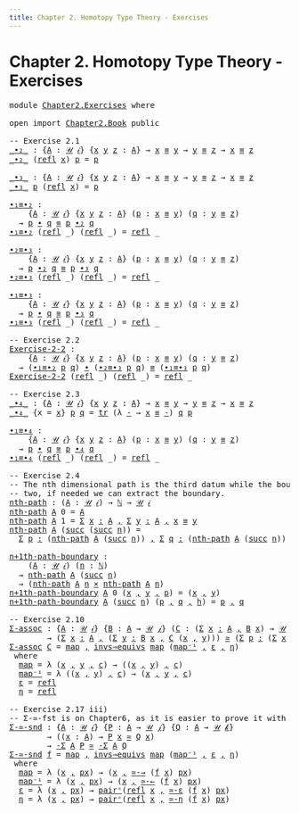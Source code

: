 ```yaml
---
title: Chapter 2. Homotopy Type Theory - Exercises
---
```


# Chapter 2. Homotopy Type Theory - Exercises

<pre class="Agda"><a id="116" class="Keyword">module</a> <a id="123" href="Chapter2.Exercises.html" class="Module">Chapter2.Exercises</a> <a id="142" class="Keyword">where</a>

<a id="149" class="Keyword">open</a> <a id="154" class="Keyword">import</a> <a id="161" href="Chapter2.Book.html" class="Module">Chapter2.Book</a> <a id="175" class="Keyword">public</a>

<a id="183" class="Comment">-- Exercise 2.1</a>
<a id="_∙₂_"></a><a id="199" href="Chapter2.Exercises.html#199" class="Function Operator">_∙₂_</a> <a id="204" class="Symbol">:</a> <a id="206" class="Symbol">{</a><a id="207" href="Chapter2.Exercises.html#207" class="Bound">A</a> <a id="209" class="Symbol">:</a> <a id="211" href="Chapter1.Book.html#345" class="Function">𝒰</a> <a id="213" href="Chapter1.Book.html#328" class="Generalizable">𝒾</a><a id="214" class="Symbol">}</a> <a id="216" class="Symbol">{</a><a id="217" href="Chapter2.Exercises.html#217" class="Bound">x</a> <a id="219" href="Chapter2.Exercises.html#219" class="Bound">y</a> <a id="221" href="Chapter2.Exercises.html#221" class="Bound">z</a> <a id="223" class="Symbol">:</a> <a id="225" href="Chapter2.Exercises.html#207" class="Bound">A</a><a id="226" class="Symbol">}</a> <a id="228" class="Symbol">→</a> <a id="230" href="Chapter2.Exercises.html#217" class="Bound">x</a> <a id="232" href="Chapter1.Book.html#4615" class="Function Operator">≡</a> <a id="234" href="Chapter2.Exercises.html#219" class="Bound">y</a> <a id="236" class="Symbol">→</a> <a id="238" href="Chapter2.Exercises.html#219" class="Bound">y</a> <a id="240" href="Chapter1.Book.html#4615" class="Function Operator">≡</a> <a id="242" href="Chapter2.Exercises.html#221" class="Bound">z</a> <a id="244" class="Symbol">→</a> <a id="246" href="Chapter2.Exercises.html#217" class="Bound">x</a> <a id="248" href="Chapter1.Book.html#4615" class="Function Operator">≡</a> <a id="250" href="Chapter2.Exercises.html#221" class="Bound">z</a>
<a id="252" href="Chapter2.Exercises.html#199" class="Function Operator">_∙₂_</a> <a id="257" class="Symbol">(</a><a id="258" href="Chapter1.Book.html#4575" class="InductiveConstructor">refl</a> <a id="263" href="Chapter2.Exercises.html#263" class="Bound">x</a><a id="264" class="Symbol">)</a> <a id="266" href="Chapter2.Exercises.html#266" class="Bound">p</a> <a id="268" class="Symbol">=</a> <a id="270" href="Chapter2.Exercises.html#266" class="Bound">p</a>

<a id="_∙₃_"></a><a id="273" href="Chapter2.Exercises.html#273" class="Function Operator">_∙₃_</a> <a id="278" class="Symbol">:</a> <a id="280" class="Symbol">{</a><a id="281" href="Chapter2.Exercises.html#281" class="Bound">A</a> <a id="283" class="Symbol">:</a> <a id="285" href="Chapter1.Book.html#345" class="Function">𝒰</a> <a id="287" href="Chapter1.Book.html#328" class="Generalizable">𝒾</a><a id="288" class="Symbol">}</a> <a id="290" class="Symbol">{</a><a id="291" href="Chapter2.Exercises.html#291" class="Bound">x</a> <a id="293" href="Chapter2.Exercises.html#293" class="Bound">y</a> <a id="295" href="Chapter2.Exercises.html#295" class="Bound">z</a> <a id="297" class="Symbol">:</a> <a id="299" href="Chapter2.Exercises.html#281" class="Bound">A</a><a id="300" class="Symbol">}</a> <a id="302" class="Symbol">→</a> <a id="304" href="Chapter2.Exercises.html#291" class="Bound">x</a> <a id="306" href="Chapter1.Book.html#4615" class="Function Operator">≡</a> <a id="308" href="Chapter2.Exercises.html#293" class="Bound">y</a> <a id="310" class="Symbol">→</a> <a id="312" href="Chapter2.Exercises.html#293" class="Bound">y</a> <a id="314" href="Chapter1.Book.html#4615" class="Function Operator">≡</a> <a id="316" href="Chapter2.Exercises.html#295" class="Bound">z</a> <a id="318" class="Symbol">→</a> <a id="320" href="Chapter2.Exercises.html#291" class="Bound">x</a> <a id="322" href="Chapter1.Book.html#4615" class="Function Operator">≡</a> <a id="324" href="Chapter2.Exercises.html#295" class="Bound">z</a>
<a id="326" href="Chapter2.Exercises.html#273" class="Function Operator">_∙₃_</a> <a id="331" href="Chapter2.Exercises.html#331" class="Bound">p</a> <a id="333" class="Symbol">(</a><a id="334" href="Chapter1.Book.html#4575" class="InductiveConstructor">refl</a> <a id="339" href="Chapter2.Exercises.html#339" class="Bound">x</a><a id="340" class="Symbol">)</a> <a id="342" class="Symbol">=</a> <a id="344" href="Chapter2.Exercises.html#331" class="Bound">p</a>

<a id="∙₁≡∙₂"></a><a id="347" href="Chapter2.Exercises.html#347" class="Function">∙₁≡∙₂</a> <a id="353" class="Symbol">:</a>
    <a id="359" class="Symbol">{</a><a id="360" href="Chapter2.Exercises.html#360" class="Bound">A</a> <a id="362" class="Symbol">:</a> <a id="364" href="Chapter1.Book.html#345" class="Function">𝒰</a> <a id="366" href="Chapter1.Book.html#328" class="Generalizable">𝒾</a><a id="367" class="Symbol">}</a> <a id="369" class="Symbol">{</a><a id="370" href="Chapter2.Exercises.html#370" class="Bound">x</a> <a id="372" href="Chapter2.Exercises.html#372" class="Bound">y</a> <a id="374" href="Chapter2.Exercises.html#374" class="Bound">z</a> <a id="376" class="Symbol">:</a> <a id="378" href="Chapter2.Exercises.html#360" class="Bound">A</a><a id="379" class="Symbol">}</a> <a id="381" class="Symbol">(</a><a id="382" href="Chapter2.Exercises.html#382" class="Bound">p</a> <a id="384" class="Symbol">:</a> <a id="386" href="Chapter2.Exercises.html#370" class="Bound">x</a> <a id="388" href="Chapter1.Book.html#4615" class="Function Operator">≡</a> <a id="390" href="Chapter2.Exercises.html#372" class="Bound">y</a><a id="391" class="Symbol">)</a> <a id="393" class="Symbol">(</a><a id="394" href="Chapter2.Exercises.html#394" class="Bound">q</a> <a id="396" class="Symbol">:</a> <a id="398" href="Chapter2.Exercises.html#372" class="Bound">y</a> <a id="400" href="Chapter1.Book.html#4615" class="Function Operator">≡</a> <a id="402" href="Chapter2.Exercises.html#374" class="Bound">z</a><a id="403" class="Symbol">)</a>
  <a id="407" class="Symbol">→</a> <a id="409" href="Chapter2.Exercises.html#382" class="Bound">p</a> <a id="411" href="Chapter2.Book.html#325" class="Function Operator">∙</a> <a id="413" href="Chapter2.Exercises.html#394" class="Bound">q</a> <a id="415" href="Chapter1.Book.html#4615" class="Function Operator">≡</a> <a id="417" href="Chapter2.Exercises.html#382" class="Bound">p</a> <a id="419" href="Chapter2.Exercises.html#199" class="Function Operator">∙₂</a> <a id="422" href="Chapter2.Exercises.html#394" class="Bound">q</a>
<a id="424" href="Chapter2.Exercises.html#347" class="Function">∙₁≡∙₂</a> <a id="430" class="Symbol">(</a><a id="431" href="Chapter1.Book.html#4575" class="InductiveConstructor">refl</a> <a id="436" class="Symbol">_)</a> <a id="439" class="Symbol">(</a><a id="440" href="Chapter1.Book.html#4575" class="InductiveConstructor">refl</a> <a id="445" class="Symbol">_)</a> <a id="448" class="Symbol">=</a> <a id="450" href="Chapter1.Book.html#4575" class="InductiveConstructor">refl</a> <a id="455" class="Symbol">_</a>

<a id="∙₂≡∙₃"></a><a id="458" href="Chapter2.Exercises.html#458" class="Function">∙₂≡∙₃</a> <a id="464" class="Symbol">:</a>
    <a id="470" class="Symbol">{</a><a id="471" href="Chapter2.Exercises.html#471" class="Bound">A</a> <a id="473" class="Symbol">:</a> <a id="475" href="Chapter1.Book.html#345" class="Function">𝒰</a> <a id="477" href="Chapter1.Book.html#328" class="Generalizable">𝒾</a><a id="478" class="Symbol">}</a> <a id="480" class="Symbol">{</a><a id="481" href="Chapter2.Exercises.html#481" class="Bound">x</a> <a id="483" href="Chapter2.Exercises.html#483" class="Bound">y</a> <a id="485" href="Chapter2.Exercises.html#485" class="Bound">z</a> <a id="487" class="Symbol">:</a> <a id="489" href="Chapter2.Exercises.html#471" class="Bound">A</a><a id="490" class="Symbol">}</a> <a id="492" class="Symbol">(</a><a id="493" href="Chapter2.Exercises.html#493" class="Bound">p</a> <a id="495" class="Symbol">:</a> <a id="497" href="Chapter2.Exercises.html#481" class="Bound">x</a> <a id="499" href="Chapter1.Book.html#4615" class="Function Operator">≡</a> <a id="501" href="Chapter2.Exercises.html#483" class="Bound">y</a><a id="502" class="Symbol">)</a> <a id="504" class="Symbol">(</a><a id="505" href="Chapter2.Exercises.html#505" class="Bound">q</a> <a id="507" class="Symbol">:</a> <a id="509" href="Chapter2.Exercises.html#483" class="Bound">y</a> <a id="511" href="Chapter1.Book.html#4615" class="Function Operator">≡</a> <a id="513" href="Chapter2.Exercises.html#485" class="Bound">z</a><a id="514" class="Symbol">)</a>
  <a id="518" class="Symbol">→</a> <a id="520" href="Chapter2.Exercises.html#493" class="Bound">p</a> <a id="522" href="Chapter2.Exercises.html#199" class="Function Operator">∙₂</a> <a id="525" href="Chapter2.Exercises.html#505" class="Bound">q</a> <a id="527" href="Chapter1.Book.html#4615" class="Function Operator">≡</a> <a id="529" href="Chapter2.Exercises.html#493" class="Bound">p</a> <a id="531" href="Chapter2.Exercises.html#273" class="Function Operator">∙₃</a> <a id="534" href="Chapter2.Exercises.html#505" class="Bound">q</a>
<a id="536" href="Chapter2.Exercises.html#458" class="Function">∙₂≡∙₃</a> <a id="542" class="Symbol">(</a><a id="543" href="Chapter1.Book.html#4575" class="InductiveConstructor">refl</a> <a id="548" class="Symbol">_)</a> <a id="551" class="Symbol">(</a><a id="552" href="Chapter1.Book.html#4575" class="InductiveConstructor">refl</a> <a id="557" class="Symbol">_)</a> <a id="560" class="Symbol">=</a> <a id="562" href="Chapter1.Book.html#4575" class="InductiveConstructor">refl</a> <a id="567" class="Symbol">_</a>

<a id="∙₁≡∙₃"></a><a id="570" href="Chapter2.Exercises.html#570" class="Function">∙₁≡∙₃</a> <a id="576" class="Symbol">:</a>
    <a id="582" class="Symbol">{</a><a id="583" href="Chapter2.Exercises.html#583" class="Bound">A</a> <a id="585" class="Symbol">:</a> <a id="587" href="Chapter1.Book.html#345" class="Function">𝒰</a> <a id="589" href="Chapter1.Book.html#328" class="Generalizable">𝒾</a><a id="590" class="Symbol">}</a> <a id="592" class="Symbol">{</a><a id="593" href="Chapter2.Exercises.html#593" class="Bound">x</a> <a id="595" href="Chapter2.Exercises.html#595" class="Bound">y</a> <a id="597" href="Chapter2.Exercises.html#597" class="Bound">z</a> <a id="599" class="Symbol">:</a> <a id="601" href="Chapter2.Exercises.html#583" class="Bound">A</a><a id="602" class="Symbol">}</a> <a id="604" class="Symbol">(</a><a id="605" href="Chapter2.Exercises.html#605" class="Bound">p</a> <a id="607" class="Symbol">:</a> <a id="609" href="Chapter2.Exercises.html#593" class="Bound">x</a> <a id="611" href="Chapter1.Book.html#4615" class="Function Operator">≡</a> <a id="613" href="Chapter2.Exercises.html#595" class="Bound">y</a><a id="614" class="Symbol">)</a> <a id="616" class="Symbol">(</a><a id="617" href="Chapter2.Exercises.html#617" class="Bound">q</a> <a id="619" class="Symbol">:</a> <a id="621" href="Chapter2.Exercises.html#595" class="Bound">y</a> <a id="623" href="Chapter1.Book.html#4615" class="Function Operator">≡</a> <a id="625" href="Chapter2.Exercises.html#597" class="Bound">z</a><a id="626" class="Symbol">)</a>
  <a id="630" class="Symbol">→</a> <a id="632" href="Chapter2.Exercises.html#605" class="Bound">p</a> <a id="634" href="Chapter2.Book.html#325" class="Function Operator">∙</a> <a id="636" href="Chapter2.Exercises.html#617" class="Bound">q</a> <a id="638" href="Chapter1.Book.html#4615" class="Function Operator">≡</a> <a id="640" href="Chapter2.Exercises.html#605" class="Bound">p</a> <a id="642" href="Chapter2.Exercises.html#273" class="Function Operator">∙₃</a> <a id="645" href="Chapter2.Exercises.html#617" class="Bound">q</a>
<a id="647" href="Chapter2.Exercises.html#570" class="Function">∙₁≡∙₃</a> <a id="653" class="Symbol">(</a><a id="654" href="Chapter1.Book.html#4575" class="InductiveConstructor">refl</a> <a id="659" class="Symbol">_)</a> <a id="662" class="Symbol">(</a><a id="663" href="Chapter1.Book.html#4575" class="InductiveConstructor">refl</a> <a id="668" class="Symbol">_)</a> <a id="671" class="Symbol">=</a> <a id="673" href="Chapter1.Book.html#4575" class="InductiveConstructor">refl</a> <a id="678" class="Symbol">_</a>

<a id="681" class="Comment">-- Exercise 2.2</a>
<a id="Exercise-2-2"></a><a id="697" href="Chapter2.Exercises.html#697" class="Function">Exercise-2-2</a> <a id="710" class="Symbol">:</a>
    <a id="716" class="Symbol">{</a><a id="717" href="Chapter2.Exercises.html#717" class="Bound">A</a> <a id="719" class="Symbol">:</a> <a id="721" href="Chapter1.Book.html#345" class="Function">𝒰</a> <a id="723" href="Chapter1.Book.html#328" class="Generalizable">𝒾</a><a id="724" class="Symbol">}</a> <a id="726" class="Symbol">{</a><a id="727" href="Chapter2.Exercises.html#727" class="Bound">x</a> <a id="729" href="Chapter2.Exercises.html#729" class="Bound">y</a> <a id="731" href="Chapter2.Exercises.html#731" class="Bound">z</a> <a id="733" class="Symbol">:</a> <a id="735" href="Chapter2.Exercises.html#717" class="Bound">A</a><a id="736" class="Symbol">}</a> <a id="738" class="Symbol">(</a><a id="739" href="Chapter2.Exercises.html#739" class="Bound">p</a> <a id="741" class="Symbol">:</a> <a id="743" href="Chapter2.Exercises.html#727" class="Bound">x</a> <a id="745" href="Chapter1.Book.html#4615" class="Function Operator">≡</a> <a id="747" href="Chapter2.Exercises.html#729" class="Bound">y</a><a id="748" class="Symbol">)</a> <a id="750" class="Symbol">(</a><a id="751" href="Chapter2.Exercises.html#751" class="Bound">q</a> <a id="753" class="Symbol">:</a> <a id="755" href="Chapter2.Exercises.html#729" class="Bound">y</a> <a id="757" href="Chapter1.Book.html#4615" class="Function Operator">≡</a> <a id="759" href="Chapter2.Exercises.html#731" class="Bound">z</a><a id="760" class="Symbol">)</a>
  <a id="764" class="Symbol">→</a> <a id="766" class="Symbol">(</a><a id="767" href="Chapter2.Exercises.html#347" class="Function">∙₁≡∙₂</a> <a id="773" href="Chapter2.Exercises.html#739" class="Bound">p</a> <a id="775" href="Chapter2.Exercises.html#751" class="Bound">q</a><a id="776" class="Symbol">)</a> <a id="778" href="Chapter2.Book.html#325" class="Function Operator">∙</a> <a id="780" class="Symbol">(</a><a id="781" href="Chapter2.Exercises.html#458" class="Function">∙₂≡∙₃</a> <a id="787" href="Chapter2.Exercises.html#739" class="Bound">p</a> <a id="789" href="Chapter2.Exercises.html#751" class="Bound">q</a><a id="790" class="Symbol">)</a> <a id="792" href="Chapter1.Book.html#4615" class="Function Operator">≡</a> <a id="794" class="Symbol">(</a><a id="795" href="Chapter2.Exercises.html#570" class="Function">∙₁≡∙₃</a> <a id="801" href="Chapter2.Exercises.html#739" class="Bound">p</a> <a id="803" href="Chapter2.Exercises.html#751" class="Bound">q</a><a id="804" class="Symbol">)</a>
<a id="806" href="Chapter2.Exercises.html#697" class="Function">Exercise-2-2</a> <a id="819" class="Symbol">(</a><a id="820" href="Chapter1.Book.html#4575" class="InductiveConstructor">refl</a> <a id="825" class="Symbol">_)</a> <a id="828" class="Symbol">(</a><a id="829" href="Chapter1.Book.html#4575" class="InductiveConstructor">refl</a> <a id="834" class="Symbol">_)</a> <a id="837" class="Symbol">=</a> <a id="839" href="Chapter1.Book.html#4575" class="InductiveConstructor">refl</a> <a id="844" class="Symbol">_</a>

<a id="847" class="Comment">-- Exercise 2.3</a>
<a id="_∙₄_"></a><a id="863" href="Chapter2.Exercises.html#863" class="Function Operator">_∙₄_</a> <a id="868" class="Symbol">:</a> <a id="870" class="Symbol">{</a><a id="871" href="Chapter2.Exercises.html#871" class="Bound">A</a> <a id="873" class="Symbol">:</a> <a id="875" href="Chapter1.Book.html#345" class="Function">𝒰</a> <a id="877" href="Chapter1.Book.html#328" class="Generalizable">𝒾</a><a id="878" class="Symbol">}</a> <a id="880" class="Symbol">{</a><a id="881" href="Chapter2.Exercises.html#881" class="Bound">x</a> <a id="883" href="Chapter2.Exercises.html#883" class="Bound">y</a> <a id="885" href="Chapter2.Exercises.html#885" class="Bound">z</a> <a id="887" class="Symbol">:</a> <a id="889" href="Chapter2.Exercises.html#871" class="Bound">A</a><a id="890" class="Symbol">}</a> <a id="892" class="Symbol">→</a> <a id="894" href="Chapter2.Exercises.html#881" class="Bound">x</a> <a id="896" href="Chapter1.Book.html#4615" class="Function Operator">≡</a> <a id="898" href="Chapter2.Exercises.html#883" class="Bound">y</a> <a id="900" class="Symbol">→</a> <a id="902" href="Chapter2.Exercises.html#883" class="Bound">y</a> <a id="904" href="Chapter1.Book.html#4615" class="Function Operator">≡</a> <a id="906" href="Chapter2.Exercises.html#885" class="Bound">z</a> <a id="908" class="Symbol">→</a> <a id="910" href="Chapter2.Exercises.html#881" class="Bound">x</a> <a id="912" href="Chapter1.Book.html#4615" class="Function Operator">≡</a> <a id="914" href="Chapter2.Exercises.html#885" class="Bound">z</a>
<a id="916" href="Chapter2.Exercises.html#863" class="Function Operator">_∙₄_</a> <a id="921" class="Symbol">{</a><a id="922" class="Argument">x</a> <a id="924" class="Symbol">=</a> <a id="926" href="Chapter2.Exercises.html#926" class="Bound">x</a><a id="927" class="Symbol">}</a> <a id="929" href="Chapter2.Exercises.html#929" class="Bound">p</a> <a id="931" href="Chapter2.Exercises.html#931" class="Bound">q</a> <a id="933" class="Symbol">=</a> <a id="935" href="Chapter2.Book.html#4291" class="Function">tr</a> <a id="938" class="Symbol">(λ</a> <a id="941" href="Chapter2.Exercises.html#941" class="Bound">-</a> <a id="943" class="Symbol">→</a> <a id="945" href="Chapter2.Exercises.html#926" class="Bound">x</a> <a id="947" href="Chapter1.Book.html#4615" class="Function Operator">≡</a> <a id="949" href="Chapter2.Exercises.html#941" class="Bound">-</a><a id="950" class="Symbol">)</a> <a id="952" href="Chapter2.Exercises.html#931" class="Bound">q</a> <a id="954" href="Chapter2.Exercises.html#929" class="Bound">p</a>

<a id="∙₁≡∙₄"></a><a id="957" href="Chapter2.Exercises.html#957" class="Function">∙₁≡∙₄</a> <a id="963" class="Symbol">:</a>
    <a id="969" class="Symbol">{</a><a id="970" href="Chapter2.Exercises.html#970" class="Bound">A</a> <a id="972" class="Symbol">:</a> <a id="974" href="Chapter1.Book.html#345" class="Function">𝒰</a> <a id="976" href="Chapter1.Book.html#328" class="Generalizable">𝒾</a><a id="977" class="Symbol">}</a> <a id="979" class="Symbol">{</a><a id="980" href="Chapter2.Exercises.html#980" class="Bound">x</a> <a id="982" href="Chapter2.Exercises.html#982" class="Bound">y</a> <a id="984" href="Chapter2.Exercises.html#984" class="Bound">z</a> <a id="986" class="Symbol">:</a> <a id="988" href="Chapter2.Exercises.html#970" class="Bound">A</a><a id="989" class="Symbol">}</a> <a id="991" class="Symbol">(</a><a id="992" href="Chapter2.Exercises.html#992" class="Bound">p</a> <a id="994" class="Symbol">:</a> <a id="996" href="Chapter2.Exercises.html#980" class="Bound">x</a> <a id="998" href="Chapter1.Book.html#4615" class="Function Operator">≡</a> <a id="1000" href="Chapter2.Exercises.html#982" class="Bound">y</a><a id="1001" class="Symbol">)</a> <a id="1003" class="Symbol">(</a><a id="1004" href="Chapter2.Exercises.html#1004" class="Bound">q</a> <a id="1006" class="Symbol">:</a> <a id="1008" href="Chapter2.Exercises.html#982" class="Bound">y</a> <a id="1010" href="Chapter1.Book.html#4615" class="Function Operator">≡</a> <a id="1012" href="Chapter2.Exercises.html#984" class="Bound">z</a><a id="1013" class="Symbol">)</a>
  <a id="1017" class="Symbol">→</a> <a id="1019" href="Chapter2.Exercises.html#992" class="Bound">p</a> <a id="1021" href="Chapter2.Book.html#325" class="Function Operator">∙</a> <a id="1023" href="Chapter2.Exercises.html#1004" class="Bound">q</a> <a id="1025" href="Chapter1.Book.html#4615" class="Function Operator">≡</a> <a id="1027" href="Chapter2.Exercises.html#992" class="Bound">p</a> <a id="1029" href="Chapter2.Exercises.html#863" class="Function Operator">∙₄</a> <a id="1032" href="Chapter2.Exercises.html#1004" class="Bound">q</a>
<a id="1034" href="Chapter2.Exercises.html#957" class="Function">∙₁≡∙₄</a> <a id="1040" class="Symbol">(</a><a id="1041" href="Chapter1.Book.html#4575" class="InductiveConstructor">refl</a> <a id="1046" class="Symbol">_)</a> <a id="1049" class="Symbol">(</a><a id="1050" href="Chapter1.Book.html#4575" class="InductiveConstructor">refl</a> <a id="1055" class="Symbol">_)</a> <a id="1058" class="Symbol">=</a> <a id="1060" href="Chapter1.Book.html#4575" class="InductiveConstructor">refl</a> <a id="1065" class="Symbol">_</a>

<a id="1068" class="Comment">-- Exercise 2.4</a>
<a id="1084" class="Comment">-- The nth dimensional path is the third datum while the boundary are the first</a>
<a id="1164" class="Comment">-- two, if needed we can extract the boundary.</a>
<a id="nth-path"></a><a id="1211" href="Chapter2.Exercises.html#1211" class="Function">nth-path</a> <a id="1220" class="Symbol">:</a> <a id="1222" class="Symbol">(</a><a id="1223" href="Chapter2.Exercises.html#1223" class="Bound">A</a> <a id="1225" class="Symbol">:</a> <a id="1227" href="Chapter1.Book.html#345" class="Function">𝒰</a> <a id="1229" href="Chapter1.Book.html#328" class="Generalizable">𝒾</a><a id="1230" class="Symbol">)</a> <a id="1232" class="Symbol">→</a> <a id="1234" href="Chapter1.Book.html#3538" class="Datatype">ℕ</a> <a id="1236" class="Symbol">→</a> <a id="1238" href="Chapter1.Book.html#345" class="Function">𝒰</a> <a id="1240" href="Chapter1.Book.html#328" class="Generalizable">𝒾</a>
<a id="1242" href="Chapter2.Exercises.html#1211" class="Function">nth-path</a> <a id="1251" href="Chapter2.Exercises.html#1251" class="Bound">A</a> <a id="1253" class="Number">0</a> <a id="1255" class="Symbol">=</a> <a id="1257" href="Chapter2.Exercises.html#1251" class="Bound">A</a>
<a id="1259" href="Chapter2.Exercises.html#1211" class="Function">nth-path</a> <a id="1268" href="Chapter2.Exercises.html#1268" class="Bound">A</a> <a id="1270" class="Number">1</a> <a id="1272" class="Symbol">=</a> <a id="1274" href="Chapter1.Book.html#1647" class="Function">Σ</a> <a id="1276" href="Chapter2.Exercises.html#1276" class="Bound">x</a> <a id="1278" href="Chapter1.Book.html#1647" class="Function">꞉</a> <a id="1280" href="Chapter2.Exercises.html#1268" class="Bound">A</a> <a id="1282" href="Chapter1.Book.html#1647" class="Function">,</a> <a id="1284" href="Chapter1.Book.html#1647" class="Function">Σ</a> <a id="1286" href="Chapter2.Exercises.html#1286" class="Bound">y</a> <a id="1288" href="Chapter1.Book.html#1647" class="Function">꞉</a> <a id="1290" href="Chapter2.Exercises.html#1268" class="Bound">A</a> <a id="1292" href="Chapter1.Book.html#1647" class="Function">,</a> <a id="1294" href="Chapter2.Exercises.html#1276" class="Bound">x</a> <a id="1296" href="Chapter1.Book.html#4615" class="Function Operator">≡</a> <a id="1298" href="Chapter2.Exercises.html#1286" class="Bound">y</a>
<a id="1300" href="Chapter2.Exercises.html#1211" class="Function">nth-path</a> <a id="1309" href="Chapter2.Exercises.html#1309" class="Bound">A</a> <a id="1311" class="Symbol">(</a><a id="1312" href="Chapter1.Book.html#3564" class="InductiveConstructor">succ</a> <a id="1317" class="Symbol">(</a><a id="1318" href="Chapter1.Book.html#3564" class="InductiveConstructor">succ</a> <a id="1323" href="Chapter2.Exercises.html#1323" class="Bound">n</a><a id="1324" class="Symbol">))</a> <a id="1327" class="Symbol">=</a>
  <a id="1331" href="Chapter1.Book.html#1647" class="Function">Σ</a> <a id="1333" href="Chapter2.Exercises.html#1333" class="Bound">p</a> <a id="1335" href="Chapter1.Book.html#1647" class="Function">꞉</a> <a id="1337" class="Symbol">(</a><a id="1338" href="Chapter2.Exercises.html#1211" class="Function">nth-path</a> <a id="1347" href="Chapter2.Exercises.html#1309" class="Bound">A</a> <a id="1349" class="Symbol">(</a><a id="1350" href="Chapter1.Book.html#3564" class="InductiveConstructor">succ</a> <a id="1355" href="Chapter2.Exercises.html#1323" class="Bound">n</a><a id="1356" class="Symbol">))</a> <a id="1359" href="Chapter1.Book.html#1647" class="Function">,</a> <a id="1361" href="Chapter1.Book.html#1647" class="Function">Σ</a> <a id="1363" href="Chapter2.Exercises.html#1363" class="Bound">q</a> <a id="1365" href="Chapter1.Book.html#1647" class="Function">꞉</a> <a id="1367" class="Symbol">(</a><a id="1368" href="Chapter2.Exercises.html#1211" class="Function">nth-path</a> <a id="1377" href="Chapter2.Exercises.html#1309" class="Bound">A</a> <a id="1379" class="Symbol">(</a><a id="1380" href="Chapter1.Book.html#3564" class="InductiveConstructor">succ</a> <a id="1385" href="Chapter2.Exercises.html#1323" class="Bound">n</a><a id="1386" class="Symbol">))</a> <a id="1389" href="Chapter1.Book.html#1647" class="Function">,</a> <a id="1391" href="Chapter2.Exercises.html#1333" class="Bound">p</a> <a id="1393" href="Chapter1.Book.html#4615" class="Function Operator">≡</a> <a id="1395" href="Chapter2.Exercises.html#1363" class="Bound">q</a>

<a id="n+1th-path-boundary"></a><a id="1398" href="Chapter2.Exercises.html#1398" class="Function">n+1th-path-boundary</a> <a id="1418" class="Symbol">:</a>
    <a id="1424" class="Symbol">(</a><a id="1425" href="Chapter2.Exercises.html#1425" class="Bound">A</a> <a id="1427" class="Symbol">:</a> <a id="1429" href="Chapter1.Book.html#345" class="Function">𝒰</a> <a id="1431" href="Chapter1.Book.html#328" class="Generalizable">𝒾</a><a id="1432" class="Symbol">)</a> <a id="1434" class="Symbol">(</a><a id="1435" href="Chapter2.Exercises.html#1435" class="Bound">n</a> <a id="1437" class="Symbol">:</a> <a id="1439" href="Chapter1.Book.html#3538" class="Datatype">ℕ</a><a id="1440" class="Symbol">)</a>
  <a id="1444" class="Symbol">→</a> <a id="1446" href="Chapter2.Exercises.html#1211" class="Function">nth-path</a> <a id="1455" href="Chapter2.Exercises.html#1425" class="Bound">A</a> <a id="1457" class="Symbol">(</a><a id="1458" href="Chapter1.Book.html#3564" class="InductiveConstructor">succ</a> <a id="1463" href="Chapter2.Exercises.html#1435" class="Bound">n</a><a id="1464" class="Symbol">)</a>
  <a id="1468" class="Symbol">→</a> <a id="1470" class="Symbol">(</a><a id="1471" href="Chapter2.Exercises.html#1211" class="Function">nth-path</a> <a id="1480" href="Chapter2.Exercises.html#1425" class="Bound">A</a> <a id="1482" href="Chapter2.Exercises.html#1435" class="Bound">n</a> <a id="1484" href="Chapter1.Book.html#1752" class="Function Operator">×</a> <a id="1486" href="Chapter2.Exercises.html#1211" class="Function">nth-path</a> <a id="1495" href="Chapter2.Exercises.html#1425" class="Bound">A</a> <a id="1497" href="Chapter2.Exercises.html#1435" class="Bound">n</a><a id="1498" class="Symbol">)</a>
<a id="1500" href="Chapter2.Exercises.html#1398" class="Function">n+1th-path-boundary</a> <a id="1520" href="Chapter2.Exercises.html#1520" class="Bound">A</a> <a id="1522" class="Number">0</a> <a id="1524" class="Symbol">(</a><a id="1525" href="Chapter2.Exercises.html#1525" class="Bound">x</a> <a id="1527" href="Chapter1.Book.html#1598" class="InductiveConstructor Operator">,</a> <a id="1529" href="Chapter2.Exercises.html#1529" class="Bound">y</a> <a id="1531" href="Chapter1.Book.html#1598" class="InductiveConstructor Operator">,</a> <a id="1533" href="Chapter2.Exercises.html#1533" class="Bound">p</a><a id="1534" class="Symbol">)</a> <a id="1536" class="Symbol">=</a> <a id="1538" class="Symbol">(</a><a id="1539" href="Chapter2.Exercises.html#1525" class="Bound">x</a> <a id="1541" href="Chapter1.Book.html#1598" class="InductiveConstructor Operator">,</a> <a id="1543" href="Chapter2.Exercises.html#1529" class="Bound">y</a><a id="1544" class="Symbol">)</a>
<a id="1546" href="Chapter2.Exercises.html#1398" class="Function">n+1th-path-boundary</a> <a id="1566" href="Chapter2.Exercises.html#1566" class="Bound">A</a> <a id="1568" class="Symbol">(</a><a id="1569" href="Chapter1.Book.html#3564" class="InductiveConstructor">succ</a> <a id="1574" href="Chapter2.Exercises.html#1574" class="Bound">n</a><a id="1575" class="Symbol">)</a> <a id="1577" class="Symbol">(</a><a id="1578" href="Chapter2.Exercises.html#1578" class="Bound">p</a> <a id="1580" href="Chapter1.Book.html#1598" class="InductiveConstructor Operator">,</a> <a id="1582" href="Chapter2.Exercises.html#1582" class="Bound">q</a> <a id="1584" href="Chapter1.Book.html#1598" class="InductiveConstructor Operator">,</a> <a id="1586" href="Chapter2.Exercises.html#1586" class="Bound">h</a><a id="1587" class="Symbol">)</a> <a id="1589" class="Symbol">=</a> <a id="1591" href="Chapter2.Exercises.html#1578" class="Bound">p</a> <a id="1593" href="Chapter1.Book.html#1598" class="InductiveConstructor Operator">,</a> <a id="1595" href="Chapter2.Exercises.html#1582" class="Bound">q</a>

<a id="1598" class="Comment">-- Exercise 2.10</a>
<a id="Σ-assoc"></a><a id="1615" href="Chapter2.Exercises.html#1615" class="Function">Σ-assoc</a> <a id="1623" class="Symbol">:</a> <a id="1625" class="Symbol">{</a><a id="1626" href="Chapter2.Exercises.html#1626" class="Bound">A</a> <a id="1628" class="Symbol">:</a> <a id="1630" href="Chapter1.Book.html#345" class="Function">𝒰</a> <a id="1632" href="Chapter1.Book.html#328" class="Generalizable">𝒾</a><a id="1633" class="Symbol">}</a> <a id="1635" class="Symbol">{</a><a id="1636" href="Chapter2.Exercises.html#1636" class="Bound">B</a> <a id="1638" class="Symbol">:</a> <a id="1640" href="Chapter2.Exercises.html#1626" class="Bound">A</a> <a id="1642" class="Symbol">→</a> <a id="1644" href="Chapter1.Book.html#345" class="Function">𝒰</a> <a id="1646" href="Chapter1.Book.html#330" class="Generalizable">𝒿</a><a id="1647" class="Symbol">}</a> <a id="1649" class="Symbol">(</a><a id="1650" href="Chapter2.Exercises.html#1650" class="Bound">C</a> <a id="1652" class="Symbol">:</a> <a id="1654" class="Symbol">(</a><a id="1655" href="Chapter1.Book.html#1647" class="Function">Σ</a> <a id="1657" href="Chapter2.Exercises.html#1657" class="Bound">x</a> <a id="1659" href="Chapter1.Book.html#1647" class="Function">꞉</a> <a id="1661" href="Chapter2.Exercises.html#1626" class="Bound">A</a> <a id="1663" href="Chapter1.Book.html#1647" class="Function">,</a> <a id="1665" href="Chapter2.Exercises.html#1636" class="Bound">B</a> <a id="1667" href="Chapter2.Exercises.html#1657" class="Bound">x</a><a id="1668" class="Symbol">)</a> <a id="1670" class="Symbol">→</a> <a id="1672" href="Chapter1.Book.html#345" class="Function">𝒰</a> <a id="1674" href="Chapter1.Book.html#332" class="Generalizable">𝓀</a><a id="1675" class="Symbol">)</a>
        <a id="1685" class="Symbol">→</a> <a id="1687" class="Symbol">(</a><a id="1688" href="Chapter1.Book.html#1647" class="Function">Σ</a> <a id="1690" href="Chapter2.Exercises.html#1690" class="Bound">x</a> <a id="1692" href="Chapter1.Book.html#1647" class="Function">꞉</a> <a id="1694" href="Chapter2.Exercises.html#1626" class="Bound">A</a> <a id="1696" href="Chapter1.Book.html#1647" class="Function">,</a> <a id="1698" class="Symbol">(</a><a id="1699" href="Chapter1.Book.html#1647" class="Function">Σ</a> <a id="1701" href="Chapter2.Exercises.html#1701" class="Bound">y</a> <a id="1703" href="Chapter1.Book.html#1647" class="Function">꞉</a> <a id="1705" href="Chapter2.Exercises.html#1636" class="Bound">B</a> <a id="1707" href="Chapter2.Exercises.html#1690" class="Bound">x</a> <a id="1709" href="Chapter1.Book.html#1647" class="Function">,</a> <a id="1711" href="Chapter2.Exercises.html#1650" class="Bound">C</a> <a id="1713" class="Symbol">(</a><a id="1714" href="Chapter2.Exercises.html#1690" class="Bound">x</a> <a id="1716" href="Chapter1.Book.html#1598" class="InductiveConstructor Operator">,</a> <a id="1718" href="Chapter2.Exercises.html#1701" class="Bound">y</a><a id="1719" class="Symbol">)))</a> <a id="1723" href="Chapter2.Book.html#8754" class="Function Operator">≃</a> <a id="1725" class="Symbol">(</a><a id="1726" href="Chapter1.Book.html#1647" class="Function">Σ</a> <a id="1728" href="Chapter2.Exercises.html#1728" class="Bound">p</a> <a id="1730" href="Chapter1.Book.html#1647" class="Function">꞉</a> <a id="1732" class="Symbol">(</a><a id="1733" href="Chapter1.Book.html#1647" class="Function">Σ</a> <a id="1735" href="Chapter2.Exercises.html#1735" class="Bound">x</a> <a id="1737" href="Chapter1.Book.html#1647" class="Function">꞉</a> <a id="1739" href="Chapter2.Exercises.html#1626" class="Bound">A</a> <a id="1741" href="Chapter1.Book.html#1647" class="Function">,</a> <a id="1743" href="Chapter2.Exercises.html#1636" class="Bound">B</a> <a id="1745" href="Chapter2.Exercises.html#1735" class="Bound">x</a><a id="1746" class="Symbol">)</a> <a id="1748" href="Chapter1.Book.html#1647" class="Function">,</a> <a id="1750" href="Chapter2.Exercises.html#1650" class="Bound">C</a> <a id="1752" href="Chapter2.Exercises.html#1728" class="Bound">p</a><a id="1753" class="Symbol">)</a>
<a id="1755" href="Chapter2.Exercises.html#1615" class="Function">Σ-assoc</a> <a id="1763" href="Chapter2.Exercises.html#1763" class="Bound">C</a> <a id="1765" class="Symbol">=</a> <a id="1767" href="Chapter2.Exercises.html#1814" class="Function">map</a> <a id="1771" href="Chapter1.Book.html#1598" class="InductiveConstructor Operator">,</a> <a id="1773" href="Chapter2.Book.html#8266" class="Function">invs⇒equivs</a> <a id="1785" href="Chapter2.Exercises.html#1814" class="Function">map</a> <a id="1789" class="Symbol">(</a><a id="1790" href="Chapter2.Exercises.html#1852" class="Function">map⁻¹</a> <a id="1796" href="Chapter1.Book.html#1598" class="InductiveConstructor Operator">,</a> <a id="1798" href="Chapter2.Exercises.html#1892" class="Function">ε</a> <a id="1800" href="Chapter1.Book.html#1598" class="InductiveConstructor Operator">,</a> <a id="1802" href="Chapter2.Exercises.html#1903" class="Function">η</a><a id="1803" class="Symbol">)</a>
 <a id="1806" class="Keyword">where</a>
  <a id="1814" href="Chapter2.Exercises.html#1814" class="Function">map</a> <a id="1818" class="Symbol">=</a> <a id="1820" class="Symbol">λ</a> <a id="1822" class="Symbol">(</a><a id="1823" href="Chapter2.Exercises.html#1823" class="Bound">x</a> <a id="1825" href="Chapter1.Book.html#1598" class="InductiveConstructor Operator">,</a> <a id="1827" href="Chapter2.Exercises.html#1827" class="Bound">y</a> <a id="1829" href="Chapter1.Book.html#1598" class="InductiveConstructor Operator">,</a> <a id="1831" href="Chapter2.Exercises.html#1831" class="Bound">c</a><a id="1832" class="Symbol">)</a> <a id="1834" class="Symbol">→</a> <a id="1836" class="Symbol">((</a><a id="1838" href="Chapter2.Exercises.html#1823" class="Bound">x</a> <a id="1840" href="Chapter1.Book.html#1598" class="InductiveConstructor Operator">,</a> <a id="1842" href="Chapter2.Exercises.html#1827" class="Bound">y</a><a id="1843" class="Symbol">)</a> <a id="1845" href="Chapter1.Book.html#1598" class="InductiveConstructor Operator">,</a> <a id="1847" href="Chapter2.Exercises.html#1831" class="Bound">c</a><a id="1848" class="Symbol">)</a>
  <a id="1852" href="Chapter2.Exercises.html#1852" class="Function">map⁻¹</a> <a id="1858" class="Symbol">=</a> <a id="1860" class="Symbol">λ</a> <a id="1862" class="Symbol">((</a><a id="1864" href="Chapter2.Exercises.html#1864" class="Bound">x</a> <a id="1866" href="Chapter1.Book.html#1598" class="InductiveConstructor Operator">,</a> <a id="1868" href="Chapter2.Exercises.html#1868" class="Bound">y</a><a id="1869" class="Symbol">)</a> <a id="1871" href="Chapter1.Book.html#1598" class="InductiveConstructor Operator">,</a> <a id="1873" href="Chapter2.Exercises.html#1873" class="Bound">c</a><a id="1874" class="Symbol">)</a> <a id="1876" class="Symbol">→</a> <a id="1878" class="Symbol">(</a><a id="1879" href="Chapter2.Exercises.html#1864" class="Bound">x</a> <a id="1881" href="Chapter1.Book.html#1598" class="InductiveConstructor Operator">,</a> <a id="1883" href="Chapter2.Exercises.html#1868" class="Bound">y</a> <a id="1885" href="Chapter1.Book.html#1598" class="InductiveConstructor Operator">,</a> <a id="1887" href="Chapter2.Exercises.html#1873" class="Bound">c</a><a id="1888" class="Symbol">)</a>
  <a id="1892" href="Chapter2.Exercises.html#1892" class="Function">ε</a> <a id="1894" class="Symbol">=</a> <a id="1896" href="Chapter1.Book.html#4575" class="InductiveConstructor">refl</a>
  <a id="1903" href="Chapter2.Exercises.html#1903" class="Function">η</a> <a id="1905" class="Symbol">=</a> <a id="1907" href="Chapter1.Book.html#4575" class="InductiveConstructor">refl</a>

<a id="1913" class="Comment">-- Exercise 2.17 iii)</a>
<a id="1935" class="Comment">-- Σ-≃-fst is on Chapter6, as it is easier to prove it with more theorems</a>
<a id="Σ-≃-snd"></a><a id="2009" href="Chapter2.Exercises.html#2009" class="Function">Σ-≃-snd</a> <a id="2017" class="Symbol">:</a> <a id="2019" class="Symbol">{</a><a id="2020" href="Chapter2.Exercises.html#2020" class="Bound">A</a> <a id="2022" class="Symbol">:</a> <a id="2024" href="Chapter1.Book.html#345" class="Function">𝒰</a> <a id="2026" href="Chapter1.Book.html#328" class="Generalizable">𝒾</a><a id="2027" class="Symbol">}</a> <a id="2029" class="Symbol">{</a><a id="2030" href="Chapter2.Exercises.html#2030" class="Bound">P</a> <a id="2032" class="Symbol">:</a> <a id="2034" href="Chapter2.Exercises.html#2020" class="Bound">A</a> <a id="2036" class="Symbol">→</a> <a id="2038" href="Chapter1.Book.html#345" class="Function">𝒰</a> <a id="2040" href="Chapter1.Book.html#330" class="Generalizable">𝒿</a><a id="2041" class="Symbol">}</a> <a id="2043" class="Symbol">{</a><a id="2044" href="Chapter2.Exercises.html#2044" class="Bound">Q</a> <a id="2046" class="Symbol">:</a> <a id="2048" href="Chapter2.Exercises.html#2020" class="Bound">A</a> <a id="2050" class="Symbol">→</a> <a id="2052" href="Chapter1.Book.html#345" class="Function">𝒰</a> <a id="2054" href="Chapter1.Book.html#332" class="Generalizable">𝓀</a><a id="2055" class="Symbol">}</a>
        <a id="2065" class="Symbol">→</a> <a id="2067" class="Symbol">((</a><a id="2069" href="Chapter2.Exercises.html#2069" class="Bound">x</a> <a id="2071" class="Symbol">:</a> <a id="2073" href="Chapter2.Exercises.html#2020" class="Bound">A</a><a id="2074" class="Symbol">)</a> <a id="2076" class="Symbol">→</a> <a id="2078" href="Chapter2.Exercises.html#2030" class="Bound">P</a> <a id="2080" href="Chapter2.Exercises.html#2069" class="Bound">x</a> <a id="2082" href="Chapter2.Book.html#8754" class="Function Operator">≃</a> <a id="2084" href="Chapter2.Exercises.html#2044" class="Bound">Q</a> <a id="2086" href="Chapter2.Exercises.html#2069" class="Bound">x</a><a id="2087" class="Symbol">)</a>
        <a id="2097" class="Symbol">→</a> <a id="2099" href="Chapter1.Book.html#1647" class="Function">-Σ</a> <a id="2102" href="Chapter2.Exercises.html#2020" class="Bound">A</a> <a id="2104" href="Chapter2.Exercises.html#2030" class="Bound">P</a> <a id="2106" href="Chapter2.Book.html#8754" class="Function Operator">≃</a> <a id="2108" href="Chapter1.Book.html#1647" class="Function">-Σ</a> <a id="2111" href="Chapter2.Exercises.html#2020" class="Bound">A</a> <a id="2113" href="Chapter2.Exercises.html#2044" class="Bound">Q</a>
<a id="2115" href="Chapter2.Exercises.html#2009" class="Function">Σ-≃-snd</a> <a id="2123" href="Chapter2.Exercises.html#2123" class="Bound">f</a> <a id="2125" class="Symbol">=</a> <a id="2127" href="Chapter2.Exercises.html#2174" class="Function">map</a> <a id="2131" href="Chapter1.Book.html#1598" class="InductiveConstructor Operator">,</a> <a id="2133" href="Chapter2.Book.html#8266" class="Function">invs⇒equivs</a> <a id="2145" href="Chapter2.Exercises.html#2174" class="Function">map</a> <a id="2149" class="Symbol">(</a><a id="2150" href="Chapter2.Exercises.html#2214" class="Function">map⁻¹</a> <a id="2156" href="Chapter1.Book.html#1598" class="InductiveConstructor Operator">,</a> <a id="2158" href="Chapter2.Exercises.html#2256" class="Function">ε</a> <a id="2160" href="Chapter1.Book.html#1598" class="InductiveConstructor Operator">,</a> <a id="2162" href="Chapter2.Exercises.html#2304" class="Function">η</a><a id="2163" class="Symbol">)</a>
 <a id="2166" class="Keyword">where</a>
  <a id="2174" href="Chapter2.Exercises.html#2174" class="Function">map</a> <a id="2178" class="Symbol">=</a> <a id="2180" class="Symbol">λ</a> <a id="2182" class="Symbol">(</a><a id="2183" href="Chapter2.Exercises.html#2183" class="Bound">x</a> <a id="2185" href="Chapter1.Book.html#1598" class="InductiveConstructor Operator">,</a> <a id="2187" href="Chapter2.Exercises.html#2187" class="Bound">px</a><a id="2189" class="Symbol">)</a> <a id="2191" class="Symbol">→</a> <a id="2193" class="Symbol">(</a><a id="2194" href="Chapter2.Exercises.html#2183" class="Bound">x</a> <a id="2196" href="Chapter1.Book.html#1598" class="InductiveConstructor Operator">,</a> <a id="2198" href="Chapter2.Book.html#8871" class="Function">≃-→</a> <a id="2202" class="Symbol">(</a><a id="2203" href="Chapter2.Exercises.html#2123" class="Bound">f</a> <a id="2205" href="Chapter2.Exercises.html#2183" class="Bound">x</a><a id="2206" class="Symbol">)</a> <a id="2208" href="Chapter2.Exercises.html#2187" class="Bound">px</a><a id="2210" class="Symbol">)</a>
  <a id="2214" href="Chapter2.Exercises.html#2214" class="Function">map⁻¹</a> <a id="2220" class="Symbol">=</a> <a id="2222" class="Symbol">λ</a> <a id="2224" class="Symbol">(</a><a id="2225" href="Chapter2.Exercises.html#2225" class="Bound">x</a> <a id="2227" href="Chapter1.Book.html#1598" class="InductiveConstructor Operator">,</a> <a id="2229" href="Chapter2.Exercises.html#2229" class="Bound">px</a><a id="2231" class="Symbol">)</a> <a id="2233" class="Symbol">→</a> <a id="2235" class="Symbol">(</a><a id="2236" href="Chapter2.Exercises.html#2225" class="Bound">x</a> <a id="2238" href="Chapter1.Book.html#1598" class="InductiveConstructor Operator">,</a> <a id="2240" href="Chapter2.Book.html#8934" class="Function">≃-←</a> <a id="2244" class="Symbol">(</a><a id="2245" href="Chapter2.Exercises.html#2123" class="Bound">f</a> <a id="2247" href="Chapter2.Exercises.html#2225" class="Bound">x</a><a id="2248" class="Symbol">)</a> <a id="2250" href="Chapter2.Exercises.html#2229" class="Bound">px</a><a id="2252" class="Symbol">)</a>
  <a id="2256" href="Chapter2.Exercises.html#2256" class="Function">ε</a> <a id="2258" class="Symbol">=</a> <a id="2260" class="Symbol">λ</a> <a id="2262" class="Symbol">(</a><a id="2263" href="Chapter2.Exercises.html#2263" class="Bound">x</a> <a id="2265" href="Chapter1.Book.html#1598" class="InductiveConstructor Operator">,</a> <a id="2267" href="Chapter2.Exercises.html#2267" class="Bound">px</a><a id="2269" class="Symbol">)</a> <a id="2271" class="Symbol">→</a> <a id="2273" href="Chapter2.Book.html#13397" class="Function">pair⁼</a><a id="2278" class="Symbol">(</a><a id="2279" href="Chapter1.Book.html#4575" class="InductiveConstructor">refl</a> <a id="2284" href="Chapter2.Exercises.html#2263" class="Bound">x</a> <a id="2286" href="Chapter1.Book.html#1598" class="InductiveConstructor Operator">,</a> <a id="2288" href="Chapter2.Book.html#9039" class="Function">≃-ε</a> <a id="2292" class="Symbol">(</a><a id="2293" href="Chapter2.Exercises.html#2123" class="Bound">f</a> <a id="2295" href="Chapter2.Exercises.html#2263" class="Bound">x</a><a id="2296" class="Symbol">)</a> <a id="2298" href="Chapter2.Exercises.html#2267" class="Bound">px</a><a id="2300" class="Symbol">)</a>
  <a id="2304" href="Chapter2.Exercises.html#2304" class="Function">η</a> <a id="2306" class="Symbol">=</a> <a id="2308" class="Symbol">λ</a> <a id="2310" class="Symbol">(</a><a id="2311" href="Chapter2.Exercises.html#2311" class="Bound">x</a> <a id="2313" href="Chapter1.Book.html#1598" class="InductiveConstructor Operator">,</a> <a id="2315" href="Chapter2.Exercises.html#2315" class="Bound">px</a><a id="2317" class="Symbol">)</a> <a id="2319" class="Symbol">→</a> <a id="2321" href="Chapter2.Book.html#13397" class="Function">pair⁼</a><a id="2326" class="Symbol">(</a><a id="2327" href="Chapter1.Book.html#4575" class="InductiveConstructor">refl</a> <a id="2332" href="Chapter2.Exercises.html#2311" class="Bound">x</a> <a id="2334" href="Chapter1.Book.html#1598" class="InductiveConstructor Operator">,</a> <a id="2336" href="Chapter2.Book.html#9189" class="Function">≃-η</a> <a id="2340" class="Symbol">(</a><a id="2341" href="Chapter2.Exercises.html#2123" class="Bound">f</a> <a id="2343" href="Chapter2.Exercises.html#2311" class="Bound">x</a><a id="2344" class="Symbol">)</a> <a id="2346" href="Chapter2.Exercises.html#2315" class="Bound">px</a><a id="2348" class="Symbol">)</a>
</pre>